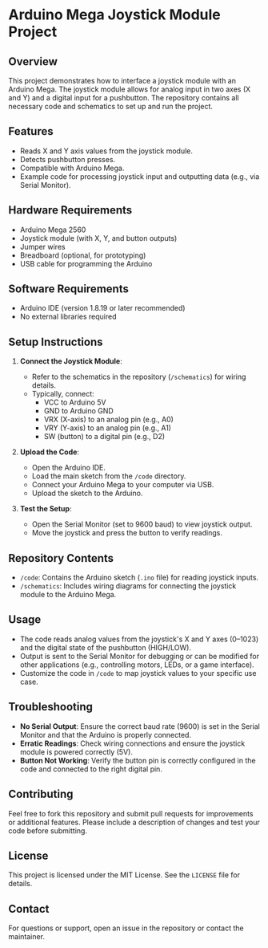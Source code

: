 # Arduino Mega Joystick Module Project

## Overview
This project demonstrates how to interface a joystick module with an Arduino Mega. The joystick module allows for analog input in two axes (X and Y) and a digital input for a pushbutton. The repository contains all necessary code and schematics to set up and run the project.

## Features
- Reads X and Y axis values from the joystick module.
- Detects pushbutton presses.
- Compatible with Arduino Mega.
- Example code for processing joystick input and outputting data (e.g., via Serial Monitor).

## Hardware Requirements
- Arduino Mega 2560
- Joystick module (with X, Y, and button outputs)
- Jumper wires
- Breadboard (optional, for prototyping)
- USB cable for programming the Arduino

## Software Requirements
- Arduino IDE (version 1.8.19 or later recommended)
- No external libraries required

## Setup Instructions
1. **Connect the Joystick Module**:
   - Refer to the schematics in the repository (`/schematics`) for wiring details.
   - Typically, connect:
     - VCC to Arduino 5V
     - GND to Arduino GND
     - VRX (X-axis) to an analog pin (e.g., A0)
     - VRY (Y-axis) to an analog pin (e.g., A1)
     - SW (button) to a digital pin (e.g., D2)

2. **Upload the Code**:
   - Open the Arduino IDE.
   - Load the main sketch from the `/code` directory.
   - Connect your Arduino Mega to your computer via USB.
   - Upload the sketch to the Arduino.

3. **Test the Setup**:
   - Open the Serial Monitor (set to 9600 baud) to view joystick output.
   - Move the joystick and press the button to verify readings.

## Repository Contents
- `/code`: Contains the Arduino sketch (`.ino` file) for reading joystick inputs.
- `/schematics`: Includes wiring diagrams for connecting the joystick module to the Arduino Mega.

## Usage
- The code reads analog values from the joystick's X and Y axes (0–1023) and the digital state of the pushbutton (HIGH/LOW).
- Output is sent to the Serial Monitor for debugging or can be modified for other applications (e.g., controlling motors, LEDs, or a game interface).
- Customize the code in `/code` to map joystick values to your specific use case.

## Troubleshooting
- **No Serial Output**: Ensure the correct baud rate (9600) is set in the Serial Monitor and that the Arduino is properly connected.
- **Erratic Readings**: Check wiring connections and ensure the joystick module is powered correctly (5V).
- **Button Not Working**: Verify the button pin is correctly configured in the code and connected to the right digital pin.

## Contributing
Feel free to fork this repository and submit pull requests for improvements or additional features. Please include a description of changes and test your code before submitting.

## License
This project is licensed under the MIT License. See the `LICENSE` file for details.

## Contact
For questions or support, open an issue in the repository or contact the maintainer.